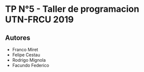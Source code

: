 # TP N°5 - Taller de programacion UTN-FRCU 2019

## Autores

- Franco Miret
- Felipe Cestau
- Rodrigo Mignola
- Facundo Federico

